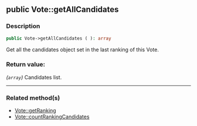 ## public Vote::getAllCandidates

### Description    

```php
public Vote->getAllCandidates ( ): array
```

Get all the candidates object set in the last ranking of this Vote.
    

### Return value:   

*(```array```)* Candidates list.


---------------------------------------

### Related method(s)      

* [Vote::getRanking](/Docs/ApiReferences/Vote%20Class/public%20Vote--getRanking.md)    
* [Vote::countRankingCandidates](/Docs/ApiReferences/Vote%20Class/public%20Vote--countRankingCandidates.md)    
